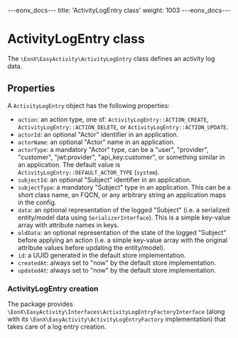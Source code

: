 ---eonx_docs---
title: 'ActivityLogEntry class'
weight: 1003
---eonx_docs---

# ActivityLogEntry class

The `\EonX\EasyActivity\ActivityLogEntry` class defines an activity log data.

## Properties

A `ActivityLogEntry` object has the following properties:

- `action`: an action type, one of: `ActivityLogEntry::ACTION_CREATE`, `ActivityLogEntry::ACTION_DELETE`, or `ActivityLogEntry::ACTION_UPDATE`.
- `actorId`: an optional "Actor" identifier in an application.
- `actorName`: an optional "Actor" name in an application.
- `actorType`: a mandatory "Actor" type, can be a "user", "provider", "customer", "jwt:provider", "api_key:customer", or something similar in an application. The default value is `ActivityLogEntry::DEFAULT_ACTOR_TYPE` (`system`).
- `subjectId`: an optional "Subject" identifier in an application.
- `subjectType`: a mandatory "Subject" type in an application. This can be a short class name, an FQCN, or any arbitrary string an application maps in the config.
- `data`: an optional representation of the logged "Subject" (i.e. a serialized entity/model data using `SerializerInterface`). This is a simple key-value array with attribute names in keys.
- `oldData`: an optional representation of the state of the logged "Subject" before applying an action (i.e. a simple key-value array with the original attribute values before updating the entity/model).
- `id`: a UUID generated in the default store implementation.
- `createdAt`: always set to "now" by the default store implementation.
- `updatedAt`: always set to "now" by the default store implementation.

### ActivityLogEntry creation

The package provides `\EonX\EasyActivity\Interfaces\ActivityLogEntryFactoryInterface` (along with its `\EonX\EasyActivity\ActivityLogEntryFactory` implementation) 
that takes care of a log entry creation.
